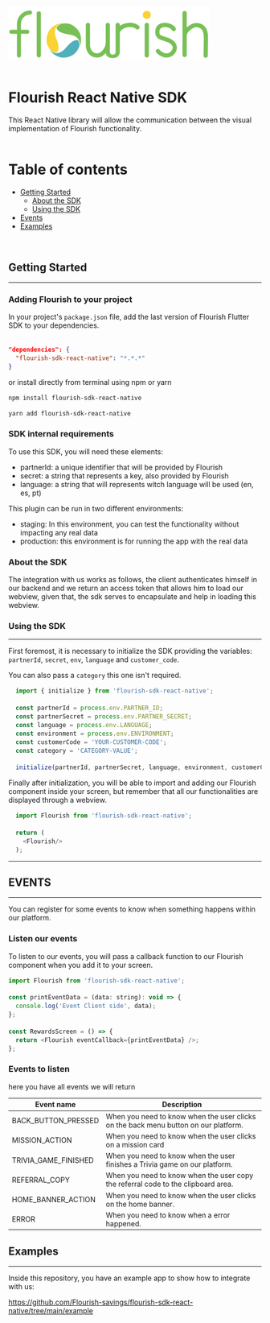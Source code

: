 [<img width="400" src="https://github.com/Flourish-savings/flourish-sdk-flutter/blob/main/images/logo_flourish.png?raw=true"/>](https://flourishfi.com)
<br>
<br>
# Flourish React Native SDK

This React Native library will allow the communication between the visual implementation of Flourish functionality.
<br>
<br>

Table of contents
=================

<!--ts-->
   * [Getting Started](#getting-started)
     * [About the SDK](#about-the-sdk)
     * [Using the SDK](#using-the-sdk)
   * [Events](#events)
   * [Examples](#examples)
<!--te-->
<br>

## Getting Started
___

### Adding Flourish to your project

In your project's `package.json` file, add the last version of Flourish Flutter SDK to your dependencies.
```json

"dependencies": {
  "flourish-sdk-react-native": "*.*.*"
}
```
or install directly from terminal using npm or yarn

```sh
npm install flourish-sdk-react-native
```

```sh
yarn add flourish-sdk-react-native
```


### SDK internal requirements

To use this SDK, you will need these elements:

- partnerId: a unique identifier that will be provided by Flourish
- secret: a string that represents a key, also provided by Flourish
- language: a string that will represents witch language will be used (en, es, pt)

This plugin can be run in two different environments:

- staging: In this environment, you can test the functionality without impacting any real data
- production: this environment is for running the app with the real data

### About the SDK

The integration with us works as follows, the client authenticates himself in our backend
and we return an access token that allows him to load our webview, given that,
the sdk serves to encapsulate and help in loading this webview.

### Using the SDK
___

First foremost, it is necessary to initialize the SDK providing the variables: `partnerId`, `secret`, `env`, `language` and `customer_code`.

You can also pass a `category` this one isn't required.

```js
  import { initialize } from 'flourish-sdk-react-native';

  const partnerId = process.env.PARTNER_ID;
  const partnerSecret = process.env.PARTNER_SECRET;
  const language = process.env.LANGUAGE;
  const environment = process.env.ENVIRONMENT;
  const customerCode = 'YOUR-CUSTOMER-CODE';
  const category = 'CATEGORY-VALUE';

  initialize(partnerId, partnerSecret, language, environment, customerCode, category);
```

Finally after initialization, you will be able to import and adding our Flourish component inside your screen, but remember
that all our functionalities are displayed through a webview.

```js
  import Flourish from 'flourish-sdk-react-native';

  return (
    <Flourish/>
  );
```

---

## EVENTS
___
You can register for some events to know when something happens within our platform.

### Listen our events
To listen to our events, you will pass a callback function to our Flourish component when you add it to your screen.

```js
import Flourish from 'flourish-sdk-react-native';

const printEventData = (data: string): void => {
  console.log('Event Client side', data);
};

const RewardsScreen = () => {
  return <Flourish eventCallback={printEventData} />;
};
```
### Events to listen
here you have all events we will return

| Event name      | Description                                                                                                       |
|-----------------|-------------------------------------------------------------------------------------------------------------------|
| BACK_BUTTON_PRESSED | When you need to know when the user clicks on the back menu button on our platform.                        |
| MISSION_ACTION     | When you need to know when the user clicks on a mission card                                |
| TRIVIA_GAME_FINISHED  | When you need to know when the user finishes a Trivia game on our platform.                                       |
| REFERRAL_COPY          | When you need to know when the user copy the referral code to the clipboard area.                             |
| HOME_BANNER_ACTION      | When you need to know when the user clicks on the home banner.       |
| ERROR      | When you need to know when a error happened.      |




## Examples
___
Inside this repository, you have an example app to show how to integrate with us:

https://github.com/Flourish-savings/flourish-sdk-react-native/tree/main/example
<br>
